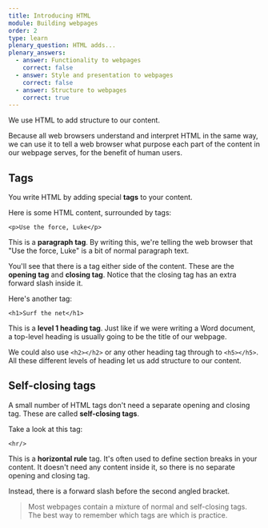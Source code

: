 ```yaml
---
title: Introducing HTML
module: Building webpages
order: 2
type: learn
plenary_question: HTML adds...
plenary_answers:
  - answer: Functionality to webpages
    correct: false
  - answer: Style and presentation to webpages
    correct: false
  - answer: Structure to webpages
    correct: true
---
```


We use HTML to add structure to our content.

Because all web browsers understand and interpret HTML in the same way, we can use it to tell a web browser what purpose each part of the content in our webpage serves, for the benefit of human users.

## Tags
You write HTML by adding special **tags** to your content.

Here is some HTML content, surrounded by tags:

```
<p>Use the force, Luke</p>
```

This is a **paragraph tag**. By writing this, we're telling the web browser that "Use the force, Luke" is a bit of normal paragraph text.

You'll see that there is a tag either side of the content. These are the **opening tag** and **closing tag**. Notice that the closing tag has an extra forward slash inside it.

Here's another tag:

```
<h1>Surf the net</h1>
```

This is a **level 1 heading tag**. Just like if we were writing a Word document, a top-level heading is usually going to be the title of our webpage.

We could also use ```<h2></h2>``` or any other heading tag through to ```<h5></h5>```. All these different levels of heading let us add structure to our content.

## Self-closing tags
A small number of HTML tags don't need a separate opening and closing tag. These are called **self-closing tags**.

Take a look at this tag:

```
<hr/>
```

This is a **horizontal rule** tag. It's often used to define section breaks in your content. It doesn't need any content inside it, so there is no separate opening and closing tag.

Instead, there is a forward slash before the second angled bracket.

> Most webpages contain a mixture of normal and self-closing tags. The best way to remember which tags are which is practice.

